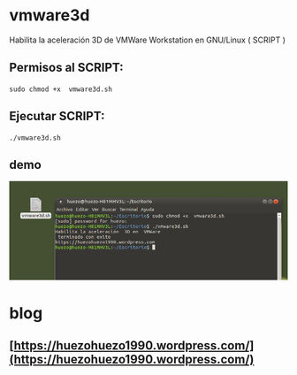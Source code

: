 # vmware3d
Habilita la aceleración  3D de  VMWare Workstation en GNU/Linux ( SCRIPT )

## Permisos al SCRIPT:
```
sudo chmod +x  vmware3d.sh
```
## Ejecutar SCRIPT:

```
./vmware3d.sh
```


## demo

[demo]:https://raw.githubusercontent.com/huezo/vmware3d/master/demo.png

![demo3d][demo]



# blog 

## [https://huezohuezo1990.wordpress.com/](https://huezohuezo1990.wordpress.com/)

